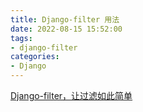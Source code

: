 ```yaml
---
title: Django-filter 用法
date: 2022-08-15 15:52:00
tags:
- django-filter
categories:
- Django
---
```





[Django-filter，让过滤如此简单](https://zhuanlan.zhihu.com/p/110060840)